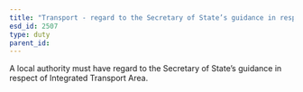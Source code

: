 ```yaml
---
title: "Transport - regard to the Secretary of State’s guidance in respect of Integrated Transport Area."
esd_id: 2507
type: duty
parent_id:  
---
```


A local authority must have regard to the Secretary of State’s guidance in respect of Integrated Transport Area.


